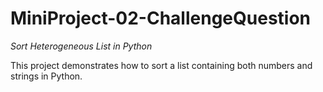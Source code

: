 # MiniProject-02-ChallengeQuestion
*Sort Heterogeneous List in Python* 

This project demonstrates how to sort a list containing both numbers and strings in Python.
